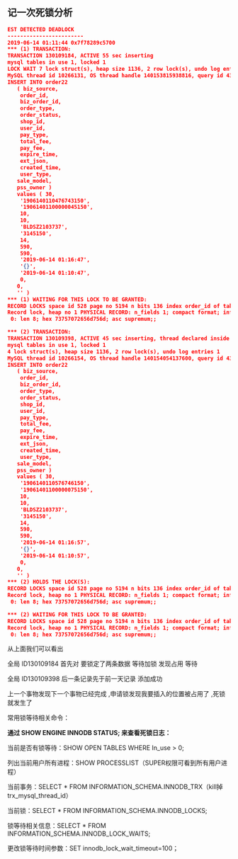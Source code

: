 ## 记一次死锁分析

```json
EST DETECTED DEADLOCK
------------------------
2019-06-14 01:11:44 0x7f78289c5700
*** (1) TRANSACTION:
TRANSACTION 130109184, ACTIVE 55 sec inserting
mysql tables in use 1, locked 1
LOCK WAIT 7 lock struct(s), heap size 1136, 2 row lock(s), undo log entries 1
MySQL thread id 10266131, OS thread handle 140153815938816, query id 438031982 10.10.65.131 app_ark1_rw update
INSERT INTO order22
   ( biz_source,
    order_id,
    biz_order_id,
    order_type,
    order_status,
    shop_id,
    user_id,
    pay_type,
    total_fee,
    pay_fee,
    expire_time,
    ext_json,
    created_time,
    user_type, 
   sale_model,
   pss_owner ) 
   values ( 30,
    '1906140110476743150',
    '19061401100000045150',
    10,
    10,
    'BLDSZ2103737',
    '3145150',
    14,
    590,
    590,
    '2019-06-14 01:16:47',
    '{}',
    '2019-06-14 01:10:47',
    0,
   0,
   '' )
*** (1) WAITING FOR THIS LOCK TO BE GRANTED:
RECORD LOCKS space id 528 page no 5194 n bits 136 index order_id of table `ark1`.`order22` trx id 130109184 lock_mode X insert intention waiting
Record lock, heap no 1 PHYSICAL RECORD: n_fields 1; compact format; info bits 0
 0: len 8; hex 73757072656d756d; asc supremum;;

*** (2) TRANSACTION:
TRANSACTION 130109398, ACTIVE 45 sec inserting, thread declared inside InnoDB 1
mysql tables in use 1, locked 1
4 lock struct(s), heap size 1136, 2 row lock(s), undo log entries 1
MySQL thread id 10266154, OS thread handle 140154054137600, query id 438032102 10.10.65.131 app_ark1_rw update
INSERT INTO order22
   ( biz_source,
    order_id,
    biz_order_id,
    order_type,
    order_status,
    shop_id,
    user_id,
    pay_type,
    total_fee,
    pay_fee,
    expire_time,
    ext_json,
    created_time,
    user_type,
   sale_model,
   pss_owner ) 
   values ( 30,
    '1906140110576746150',
    '19061401100000075150',
    10,
    10,
    'BLDSZ2103737',
    '3145150',
    14,
    590,
    590,
    '2019-06-14 01:16:57',
    '{}',
    '2019-06-14 01:10:57',
    0,
   0,
   '' )
*** (2) HOLDS THE LOCK(S):
RECORD LOCKS space id 528 page no 5194 n bits 136 index order_id of table `ark1`.`order22` trx id 130109398 lock mode S
Record lock, heap no 1 PHYSICAL RECORD: n_fields 1; compact format; info bits 0
 0: len 8; hex 73757072656d756d; asc supremum;;

*** (2) WAITING FOR THIS LOCK TO BE GRANTED:
RECORD LOCKS space id 528 page no 5194 n bits 136 index order_id of table `ark1`.`order22` trx id 130109398 lock_mode X insert intention waiting
Record lock, heap no 1 PHYSICAL RECORD: n_fields 1; compact format; info bits 0
 0: len 8; hex 73757072656d756d; asc supremum;;
```

从上面我们可以看出 

全局 ID130109184 首先对 要锁定了两条数据  等待加锁 发现占用 等待

全局 ID130109398 后一条记录先于前一天记录 添加成功

上一个事物发现下一个事物已经完成 ,申请锁发现我要插入的位置被占用了 ,死锁就发生了

常用锁等待相关命令：

**通过 SHOW ENGINE INNODB STATUS; 来查看死锁日志：**

当前是否有锁等待：SHOW OPEN TABLES WHERE In_use > 0;

列出当前用户所有进程：SHOW PROCESSLIST（SUPER权限可看到所有用户进程）

当前事务：SELECT * FROM INFORMATION_SCHEMA.INNODB_TRX（kill掉trx_mysql_thread_id）

当前锁：SELECT * FROM INFORMATION_SCHEMA.INNODB_LOCKS; 

锁等待相关信息：SELECT * FROM INFORMATION_SCHEMA.INNODB_LOCK_WAITS; 

更改锁等待时间参数：SET innodb_lock_wait_timeout=100；